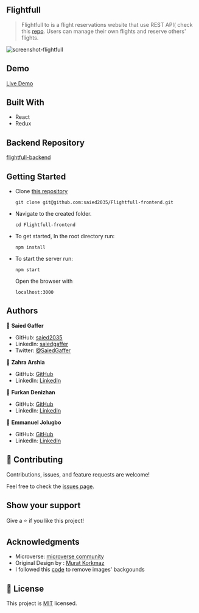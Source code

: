 ## Flightfull
> Flightfull to is a flight reservations website that use REST API( check this [repo](https://github.com/saied2035/Flightfull-backend). Users can manage their own flights and reserve others' flights.

![screenshot-flightfull](https://user-images.githubusercontent.com/70805060/184867505-8e088118-6984-488b-a2b1-a2d064a7ddaf.png)


## Demo
[Live Demo](https://flightfull.netlify.app/)

## Built With
- React
- Redux

## Backend Repository
[flightfull-backend](https://github.com/saied2035/Flightfull-backend)




## Getting Started

- Clone [this repository](https://github.com/saied2035/Flightfull-frontend)
  ```
  git clone git@github.com:saied2035/Flightfull-frontend.git
  ```

- Navigate to the created folder.

  ```
  cd Flightfull-frontend
  ```

- To get started, In the root directory run:

  ```
  npm install
  ```

- To start the server run: 
  ```
  npm start
  ```
  Open the browser with 
  ```
  localhost:3000
  ``` 


## Authors

:man: **Saied Gaffer**

- GitHub: [saied2035](https://github.com/saied2035)
- LinkedIn: [saiedgaffer](https://www.linkedin.com/in/saiedgaffer/)
- Twitter: [@SaiedGaffer](https://twitter.com/SaiedGaffer)

:woman: **Zahra Arshia**

- GitHub: [GitHub](https://github.com/ZahraArshia)
- LinkedIn: [LinkedIn](https://www.linkedin.com/in/zahra-arshia-89247210a/)

:man: **Furkan Denizhan**

- GitHub: [GitHub](https://github.com/nevisende)
- LinkedIn: [LinkedIn](https://www.linkedin.com/in/furkan-denizhan/)

:man: **Emmanuel Jolugbo**

- GitHub: [GitHub](https://github.com/Thermiee)
- LinkedIn: [LinkedIn](https://www.linkedin.com/in/emmanuel-jolugbo/)

## 🤝 Contributing

Contributions, issues, and feature requests are welcome!

Feel free to check the [issues page](https://github.com/ZahraArshia/book-flight-backend/issues).

## Show your support

Give a ⭐️ if you like this project!

## Acknowledgments

- Microverse: [microverse community](https://github.com/microverseinc)
- Original Design by : [Murat Korkmaz](https://www.behance.net/muratk)
- I followed this [code](https://github.com/racky7/image-background-remover/blob/58703418fa7a22f00ce8f53758f32dc8a2f2f716/index.js#L37-L43) to remove images' backgounds

## 📝 License

This project is [MIT](MIT.md) licensed.

